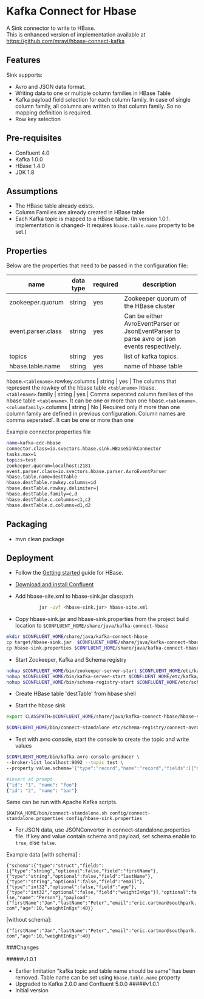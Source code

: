 # Kafka Connect for Hbase

A Sink connector to write to HBase.  
This is enhanced version of implementation available at https://github.com/mravi/hbase-connect-kafka

## Features
Sink supports:
* Avro and JSON data format.
* Writing data to one or multiple column families in HBase Table
* Kafka payload field selection for each column family. In case of single column family, all columns are written to that column family. So no mapping definition is required.
* Row key selection
 
## Pre-requisites
* Confluent 4.0
* Kafka 1.0.0
* HBase 1.4.0
* JDK 1.8

## Assumptions
* The HBase table already exists.
* Column Families are already created in HBase table
* Each Kafka topic is mapped to a HBase table. (In version 1.0.1. implementation is changed- It requires `hbase.table.name` property to be set.)


## Properties

Below are the properties that need to be passed in the configuration file:

name | data type | required | description
-----|-----------|----------|------------
zookeeper.quorum | string | yes | Zookeeper quorum of the HBase cluster
event.parser.class | string | yes | Can be either AvroEventParser or JsonEventParser to parse avro or json events respectively.
topics | string | yes | list of kafka topics.
hbase.table.name | string | yes | name of hbase table

hbase.`<tablename>`.rowkey.columns | string | yes | The columns that represent the rowkey of the hbase table `<tablename>`
hbase.`<tablename>`.family | string | yes | Comma seperated column families of the hbase table `<tablename>`. It can be one or more than one
hbase.`<tablename>`.`<columnfamily>`.columns | string | No | Required only if more than one column family are defined in previous configuration. Column names are comma seperated`. It can be one or more than one

Example connector.properties file

```bash
name=kafka-cdc-hbase
connector.class=io.svectors.hbase.sink.HBaseSinkConnector
tasks.max=1
topics=test
zookeeper.quorum=localhost:2181
event.parser.class=io.svectors.hbase.parser.AvroEventParser
hbase.table.name=destTable
hbase.destTable.rowkey.columns=id
hbase.destTable.rowkey.delimiter=|
hbase.destTable.family=c,d
hbase.destTable.c.columns=c1,c2
hbase.destTable.d.columns=d1,d2
```

## Packaging
* mvn clean package


## Deployment

* Follow the [Getting started](http://hbase.apache.org/book.html#standalone_dist) guide for HBase.

* [Download and install Confluent](http://www.confluent.io/)

* Add hbase-site.xml to hbase-sink.jar classpath 
```bash
			jar -uvf <hbase-sink.jar> hbase-site.xml
```

* Copy hbase-sink.jar and hbase-sink.properties from the project build location to `$CONFLUENT_HOME/share/java/kafka-connect-hbase`

```bash
mkdir $CONFLUENT_HOME/share/java/kafka-connect-hbase
cp target/hbase-sink.jar  $CONFLUENT_HOME/share/java/kafka-connect-hbase/
cp hbase-sink.properties $CONFLUENT_HOME/share/java/kafka-connect-hbase/
```

* Start Zookeeper, Kafka and Schema registry

```bash
nohup $CONFLUENT_HOME/bin/zookeeper-server-start $CONFLUENT_HOME/etc/kafka/zookeeper.properties &
nohup $CONFLUENT_HOME/bin/kafka-server-start $CONFLUENT_HOME/etc/kafka/server.properties &
nohup $CONFLUENT_HOME/bin/schema-registry-start $CONFLUENT_HOME/etc/schema-registry/schema-registry.properties &"
```

* Create HBase table 'destTable' from hbase shell

* Start the hbase sink

```bash
export CLASSPATH=$CONFLUENT_HOME/share/java/kafka-connect-hbase/hbase-sink.jar

$CONFLUENT_HOME/bin/connect-standalone etc/schema-registry/connect-avro-standalone.properties etc/kafka-connect-hbase/hbase-sink.properties
```

* Test with avro console, start the console to create the topic and write values

```bash
$CONFLUENT_HOME/bin/kafka-avro-console-producer \
--broker-list localhost:9092 --topic test \
--property value.schema='{"type":"record","name":"record","fields":[{"name":"id","type":"int"}, {"name":"name", "type": "string"}]}'
```

```bash
#insert at prompt
{"id": "1", "name": "foo"}
{"id": "2", "name": "bar"}
```

Same can be run with Apache Kafka scripts. 

`$KAFKA_HOME/bin/connect-standalone.sh config/connect-standalone.properties config/hbase-sink.properties`

* For JSON data, use JSONConverter in connect-standalone.properties file. If key and value contain schema and payload, set schema.enable to `true`, else `false`. 

Example data [with schema] : 
  
`
{"schema":{"type":"struct","fields":[{"type":"string","optional":false,"field":"firstName"},{"type":"string","optional":false,"field":"lastName"},{"type":"string","optional":false,"field":"email"},{"type":"int32","optional":false,"field":"age"},{"type":"int32","optional":false,"field":"weightInKgs"}],"optional":false,"name":"Person"},"payload":{"firstName":"Jan","lastName":"Peter","email":"eric.cartman@southpark.com","age":10,"weightInKgs":40}}
`

  [without schema]:
 
 `{"firstName":"Jan","lastName":"Peter","email":"eric.cartman@southpark.com","age":10,"weightInKgs":40}`
 

###Changes

#####v1.0.1
 - Earlier limitation "kafka topic and table name should be same" has been removed. Table name can be set using `hbase.table.name` property  
 - Upgraded to Kafka 2.0.0 and Confluent 5.0.0
#####v1.0.1
 - Initial version  
 
 
